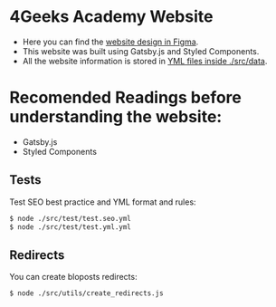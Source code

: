# 4Geeks Academy Website

- Here you can find the [website design in Figma](https://www.figma.com/file/0kfc9La5QthLyu927siuCw/Website-Project?node-id=0%3A1).
- This website was built using Gatsby.js and Styled Components.
- All the website information is stored in [YML files inside ./src/data](https://github.com/4GeeksAcademy/website-v2/tree/master/src/data).

# Recomended Readings before understanding the website:

- Gatsby.js
- Styled Components

## Tests

Test SEO best practice and YML format and rules:

```bash
$ node ./src/test/test.seo.yml
$ node ./src/test/test.yml.yml
```

## Redirects

You can create bloposts redirects:

```bash
$ node ./src/utils/create_redirects.js
```
